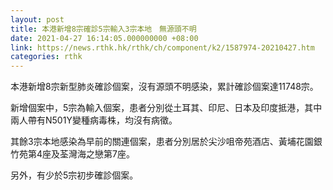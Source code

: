 ```yaml
---
layout: post
title: 本港新增8宗確診5宗輸入3宗本地　無源頭不明
date: 2021-04-27 16:14:05.000000000 +08:00
link: https://news.rthk.hk/rthk/ch/component/k2/1587974-20210427.htm
categories: rthk
---
```


本港新增8宗新型肺炎確診個案，沒有源頭不明感染，累計確診個案達11748宗。

新增個案中，5宗為輸入個案，患者分別從土耳其、印尼、日本及印度抵港，其中兩人帶有N501Y變種病毒株，均沒有病徵。

其餘3宗本地感染為早前的關連個案，患者分別居於尖沙咀帝苑酒店、黃埔花園銀竹苑第4座及荃灣海之戀第7座。

另外，有少於5宗初步確診個案。
